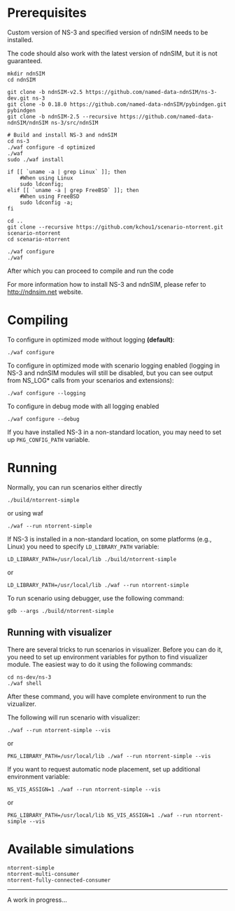 Prerequisites
=============

Custom version of NS-3 and specified version of ndnSIM needs to be installed.

The code should also work with the latest version of ndnSIM, but it is not guaranteed.

    mkdir ndnSIM
    cd ndnSIM

    git clone -b ndnSIM-v2.5 https://github.com/named-data-ndnSIM/ns-3-dev.git ns-3
    git clone -b 0.18.0 https://github.com/named-data-ndnSIM/pybindgen.git pybindgen
    git clone -b ndnSIM-2.5 --recursive https://github.com/named-data-ndnSIM/ndnSIM ns-3/src/ndnSIM

    # Build and install NS-3 and ndnSIM
    cd ns-3
    ./waf configure -d optimized
    ./waf
    sudo ./waf install

    if [[ `uname -a | grep Linux` ]]; then
        #When using Linux
        sudo ldconfig;
    elif [[ `uname -a | grep FreeBSD` ]]; then
        #When using FreeBSD
        sudo ldconfig -a;
    fi

    cd ..
    git clone --recursive https://github.com/kchou1/scenario-ntorrent.git scenario-ntorrent
    cd scenario-ntorrent

    ./waf configure
    ./waf

After which you can proceed to compile and run the code

For more information how to install NS-3 and ndnSIM, please refer to http://ndnsim.net website.

Compiling
=========

To configure in optimized mode without logging **(default)**:

    ./waf configure

To configure in optimized mode with scenario logging enabled (logging in NS-3 and ndnSIM modules will still be disabled,
but you can see output from NS_LOG* calls from your scenarios and extensions):

    ./waf configure --logging

To configure in debug mode with all logging enabled

    ./waf configure --debug

If you have installed NS-3 in a non-standard location, you may need to set up ``PKG_CONFIG_PATH`` variable.

Running
=======

Normally, you can run scenarios either directly

    ./build/ntorrent-simple

or using waf

    ./waf --run ntorrent-simple

If NS-3 is installed in a non-standard location, on some platforms (e.g., Linux) you need to specify ``LD_LIBRARY_PATH`` variable:

    LD_LIBRARY_PATH=/usr/local/lib ./build/ntorrent-simple

or

    LD_LIBRARY_PATH=/usr/local/lib ./waf --run ntorrent-simple

To run scenario using debugger, use the following command:

    gdb --args ./build/ntorrent-simple


Running with visualizer
-----------------------

There are several tricks to run scenarios in visualizer.  Before you can do it, you need to set up environment variables for python to find visualizer module.  The easiest way to do it using the following commands:

    cd ns-dev/ns-3
    ./waf shell

After these command, you will have complete environment to run the vizualizer.

The following will run scenario with visualizer:

    ./waf --run ntorrent-simple --vis

or

    PKG_LIBRARY_PATH=/usr/local/lib ./waf --run ntorrent-simple --vis

If you want to request automatic node placement, set up additional environment variable:

    NS_VIS_ASSIGN=1 ./waf --run ntorrent-simple --vis

or

    PKG_LIBRARY_PATH=/usr/local/lib NS_VIS_ASSIGN=1 ./waf --run ntorrent-simple --vis

Available simulations
=====================

    ntorrent-simple
    ntorrent-multi-consumer
    ntorrent-fully-connected-consumer
---------------

A work in progress...
